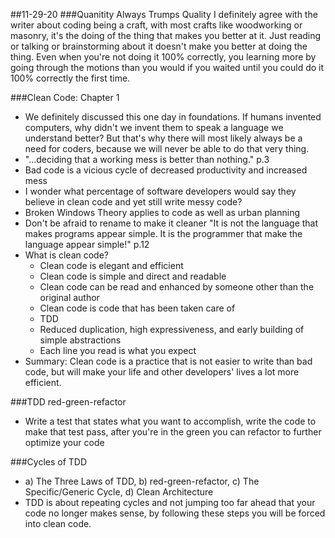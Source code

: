 ##11-29-20
###Quanitity Always Trumps Quality
I definitely agree with the writer about coding being a craft, with most crafts like woodworking or masonry, it's the doing of the thing that makes you better at it. Just reading or talking or brainstorming about it doesn't make you better at doing the thing. Even when you're not doing it 100% correctly, you learning more by going through the motions than you would if you waited until you could do it 100% correctly the first time.

###Clean Code: Chapter 1
- We definitely discussed this one day in foundations. If humans invented computers, why didn't we invent them to speak a language we understand better? But that's why there will most likely always be a need for coders, because we will never be able to do that very thing.
- "...deciding that a working mess is better than nothing." p.3
- Bad code is a vicious cycle of decreased productivity and increased mess
- I wonder what percentage of software developers would say they believe in clean code and yet still write messy code?
- Broken Windows Theory applies to code as well as urban planning
- Don't be afraid to rename to make it cleaner
"It is not the language that makes programs appear simple. It is the programmer that make the language appear simple!" p.12
- What is clean code?
  - Clean code is elegant and efficient
  - Clean code is simple and direct and readable
  - Clean code can be read and enhanced by someone other than the original author
  - Clean code is code that has been taken care of
  - TDD
  - Reduced duplication, high expressiveness, and early building of simple abstractions
  - Each line you read is what you expect
- Summary: Clean code is a practice that is not easier to write than bad code, but will make your life and other developers' lives a lot more efficient.

###TDD red-green-refactor
- Write a test that states what you want to accomplish, write the code to make that test pass, after you're in the green you can refactor to further optimize your code

###Cycles of TDD
- a) The Three Laws of TDD, b) red-green-refactor, c) The Specific/Generic Cycle, d) Clean Architecture
- TDD is about repeating cycles and not jumping too far ahead that your code no longer makes sense, by following these steps you will be forced into clean code.
